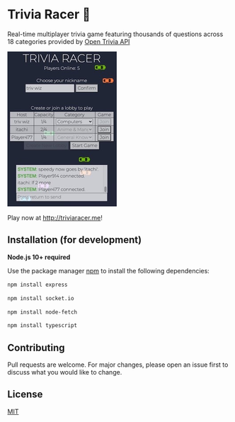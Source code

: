 # Trivia Racer 🏁

Real-time multiplayer trivia game featuring thousands of questions across 18 categories provided by [Open Trivia API](https://opentdb.com/api_config.php)

![TriviaRacer](client/images/triviaracer.jpeg)

Play now at http://triviaracer.me!

## Installation (for development)
**Node.js 10+ required**

Use the package manager [npm](https://www.npmjs.com) to install the following dependencies: 

```bash
npm install express
```
```bash
npm install socket.io
```
```bash
npm install node-fetch
```
```bash
npm install typescript
```

## Contributing
Pull requests are welcome. For major changes, please open an issue first to discuss what you would like to change.

## License
[MIT](https://choosealicense.com/licenses/mit/)
